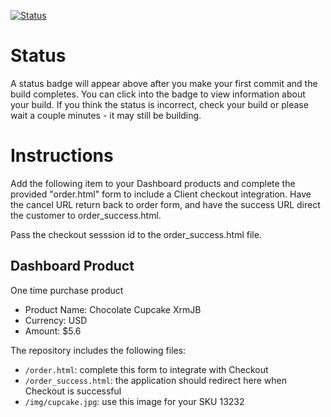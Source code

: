 [![Status](https://img.shields.io/badge/status-BUILDING%20COMMIT:%20cfbad76283bcc77b76ad157e3d6ad5af3d00f682-yellow.svg)](https://github.com/lorence-crowdbotics/bakery_scaffold_Dh3oRQu2HrlDhjFg/commit/cfbad76283bcc77b76ad157e3d6ad5af3d00f682)


# Status

A status badge will appear above after you make your first commit and the build completes. You can click into the badge to view information about your build. If you think the status is incorrect, check your build or please wait a couple minutes - it may still be building.

# Instructions

Add the following item to your Dashboard products and complete the provided "order.html" form to include a Client checkout integration. Have the cancel URL return back to order form, and have the success URL direct the customer to order_success.html.

Pass the checkout sesssion id to the order_success.html file.

## Dashboard Product
One time purchase product
* Product Name: Chocolate Cupcake XrmJB
* Currency: USD
* Amount: $5.6

The repository includes the following files:
* `/order.html`: complete this form to integrate with Checkout
* `/order_success.html`: the application should redirect here when Checkout is successful
* `/img/cupcake.jpg`: use this image for your SKU
13232
